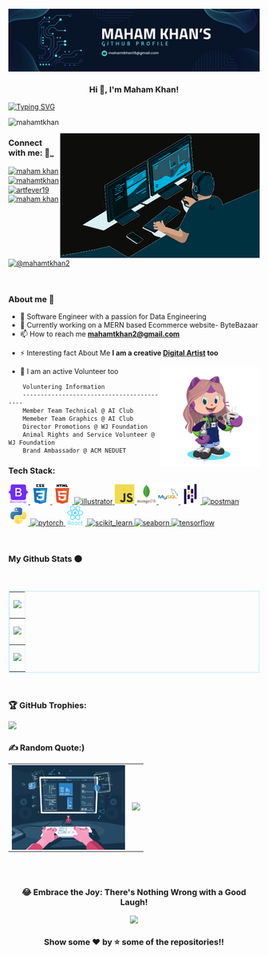 <p align="center">
    <img src="Navy Blue Geometric Technology LinkedIn Banner.png" width="780px"/>    
</p>

<h3 align="center">Hi 👋, I'm Maham Khan! </h3>

<!-- HeadLine !-->
<p align="center"> 
    
[![Typing SVG](https://readme-typing-svg.herokuapp.com?font=Fira+Code&pause=1000&color=9D178D&random=false&width=435&lines=A+passionate+Coder+and+AI+Enthusiast)](https://git.io/typing-svg)
</p>




<!--Profile views counter API!-->
<p align="left"> <img src="https://komarev.com/ghpvc/?username=mahamtkhan&label=Profile%20views&color=0e75b6&style=flat" alt="mahamtkhan" /> </p>

<img align="right" src="githuub gif.gif" height="250px" width="400px"/>


<!-- Social Links !-->
<h3 align="left">Connect with me: 💫_</h3>

<a href="https://linkedin.com/in/maham khan" target="blank"><img align="center" src="https://raw.githubusercontent.com/rahuldkjain/github-profile-readme-generator/master/src/images/icons/Social/linked-in-alt.svg" alt="maham khan" height="30" width="40" /></a>
<a href="https://kaggle.com/mahamtkhan" target="blank"><img align="center" src="https://raw.githubusercontent.com/rahuldkjain/github-profile-readme-generator/master/src/images/icons/Social/kaggle.svg" alt="mahamtkhan" height="30" width="40" /></a>
<a href="https://instagram.com/artfever19" target="blank"><img align="center" src="https://raw.githubusercontent.com/rahuldkjain/github-profile-readme-generator/master/src/images/icons/Social/instagram.svg" alt="artfever19" height="30" width="40" /></a>
<a href="https://www.behance.net/maham khan" target="blank"><img align="center" src="https://raw.githubusercontent.com/rahuldkjain/github-profile-readme-generator/master/src/images/icons/Social/behance.svg" alt="maham khan" height="30" width="40" /></a>
<a href="https://www.hackerrank.com/@mahamtkhan2" target="blank"><img align="center" src="https://raw.githubusercontent.com/rahuldkjain/github-profile-readme-generator/master/src/images/icons/Social/hackerrank.svg" alt="@mahamtkhan2" height="30" width="40" /></a>
</p>

<br/>


### About me 🚀
- 🌱 Software Engineer with a passion for Data Engineering
- 👯 Currently working on a MERN based Ecommerce website- ByteBazaar
- 📫 How to reach me **mahamtkhan2@gmail.com**

<!-- Octocat gif -->

- ⚡ Interesting fact About Me **I am a creative [Digital Artist](https://www.behance.net/mahamkhan) too**
<img align ="right" alt="GIF" height="200px" src="octa.png" />

- 💖 I am an active Volunteer too 

```
    Voluntering Information
    ------------------------------------------
    Member Team Technical @ AI Club
    Memeber Team Graphics @ AI Club
    Director Promotions @ WJ Foundation
    Animal Rights and Service Volunteer @ WJ Foundation
    Brand Ambassador @ ACM NEDUET 
```


### Tech Stack:


<!-- Row 1 -->

<p align="left"> <a href="https://getbootstrap.com" target="_blank" rel="noreferrer"> <img src="https://raw.githubusercontent.com/devicons/devicon/master/icons/bootstrap/bootstrap-plain-wordmark.svg" alt="bootstrap" width="40" height="40"/> </a> <a href="https://www.w3schools.com/css/" target="_blank" rel="noreferrer"> <img src="https://raw.githubusercontent.com/devicons/devicon/master/icons/css3/css3-original-wordmark.svg" alt="css3" width="40" height="40"/> </a> <a href="https://www.w3.org/html/" target="_blank" rel="noreferrer"> <img src="https://raw.githubusercontent.com/devicons/devicon/master/icons/html5/html5-original-wordmark.svg" alt="html5" width="40" height="40"/> </a> <a href="https://www.adobe.com/in/products/illustrator.html" target="_blank" rel="noreferrer"> <img src="https://www.vectorlogo.zone/logos/adobe_illustrator/adobe_illustrator-icon.svg" alt="illustrator" width="40" height="40"/> </a> <a href="https://developer.mozilla.org/en-US/docs/Web/JavaScript" target="_blank" rel="noreferrer"> <img src="https://raw.githubusercontent.com/devicons/devicon/master/icons/javascript/javascript-original.svg" alt="javascript" width="40" height="40"/> </a> <a href="https://www.mongodb.com/" target="_blank" rel="noreferrer"> <img src="https://raw.githubusercontent.com/devicons/devicon/master/icons/mongodb/mongodb-original-wordmark.svg" alt="mongodb" width="40" height="40"/> </a> <a href="https://www.mysql.com/" target="_blank" rel="noreferrer"> <img src="https://raw.githubusercontent.com/devicons/devicon/master/icons/mysql/mysql-original-wordmark.svg" alt="mysql" width="40" height="40"/> </a> <a href="https://pandas.pydata.org/" target="_blank" rel="noreferrer"> <img src="https://raw.githubusercontent.com/devicons/devicon/2ae2a900d2f041da66e950e4d48052658d850630/icons/pandas/pandas-original.svg" alt="pandas" width="40" height="40"/> </a> <a href="https://postman.com" target="_blank" rel="noreferrer"> <img src="https://www.vectorlogo.zone/logos/getpostman/getpostman-icon.svg" alt="postman" width="40" height="40"/> </a> <a href="https://www.python.org" target="_blank" rel="noreferrer"> <img src="https://raw.githubusercontent.com/devicons/devicon/master/icons/python/python-original.svg" alt="python" width="40" height="40"/> </a> <a href="https://pytorch.org/" target="_blank" rel="noreferrer"> <img src="https://www.vectorlogo.zone/logos/pytorch/pytorch-icon.svg" alt="pytorch" width="40" height="40"/> </a> <a href="https://reactjs.org/" target="_blank" rel="noreferrer"> <img src="https://raw.githubusercontent.com/devicons/devicon/master/icons/react/react-original-wordmark.svg" alt="react" width="40" height="40"/> </a> <a href="https://scikit-learn.org/" target="_blank" rel="noreferrer"> <img src="https://upload.wikimedia.org/wikipedia/commons/0/05/Scikit_learn_logo_small.svg" alt="scikit_learn" width="40" height="40"/> </a> <a href="https://seaborn.pydata.org/" target="_blank" rel="noreferrer"> <img src="https://seaborn.pydata.org/_images/logo-mark-lightbg.svg" alt="seaborn" width="40" height="40"/> </a> <a href="https://www.tensorflow.org" target="_blank" rel="noreferrer"> <img src="https://www.vectorlogo.zone/logos/tensorflow/tensorflow-icon.svg" alt="tensorflow" width="40" height="40"/> </a> </p> 

</br>

 ### My Github Stats 🟠 
  

<br>

<table align="center" border="2" bordercolor="#D6F0FC">
    <tr>
       <td align="center">
                
 ![](https://github-readme-stats.vercel.app/api/top-langs/?username=MahamTKhan&theme=omni&hide_border=false&include_all_commits=false&count_private=false&layout=compact)
     </td>
    
 </tr>

    
  <tr>
    <td align="center">  
        
![](https://github-readme-stats.vercel.app/api?username=MahamTKhan&theme=omni&hide_border=false&include_all_commits=false&count_private=false)</td>

</td>       
   </tr> 

   <tr>
       <td align="center">
           
![](https://github-readme-streak-stats.herokuapp.com/?user=MahamTKhan&theme=omni&hide_border=false)
       </td>
   </tr>
</table>



</br>

### 🏆 GitHub  Trophies:  
 
![](https://github-profile-trophy.vercel.app/?username=MahamTKhan&theme=onedark&no-frame=false&no-bg=true&margin-w=4)
 

### ✍️ Random  Quote:)

<table align="center">
    <tr>
        <td>
            <img align="left" src="github gif2.webp" height="170px"/>
        </td>
        <td>
            <p align="right">

![](https://quotes-github-readme.vercel.app/api?type=horizontal&theme=radical)

</p>
        </td>
    </tr>

</table>



</details>
</br></br>
    
<div align="center">


### 😂 Embrace the Joy: There's Nothing Wrong with a Good Laugh!
<img src='https://randommeme-five.vercel.app/' style="height: 400px;"/>


<span align="center">

### Show some ❤️ by ⭐️ some of the repositories!!
</span>

</div>


